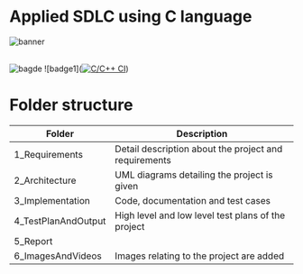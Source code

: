 # Applied SDLC using C language

![banner](./6_ImagesAndVideos/Banner.png)<br/><br/>

![bagde](https://www.code-inspector.com/project/21180/status/svg) 
![badge1]([![C/C++ CI](https://github.com/indiya77/MiniProject/actions/workflows/c-cpp.yml/badge.svg)](https://github.com/indiya77/MiniProject/actions/workflows/c-cpp.yml))

# Folder structure
| Folder | Description |
| --- | --- |
| 1_Requirements | Detail description about the project and requirements |
| 2_Architecture | UML diagrams detailing the project is given |
| 3_Implementation | Code, documentation and test cases |
| 4_TestPlanAndOutput | High level and low level test plans of the project | 
| 5_Report | |
| 6_ImagesAndVideos | Images relating to the project are added |
